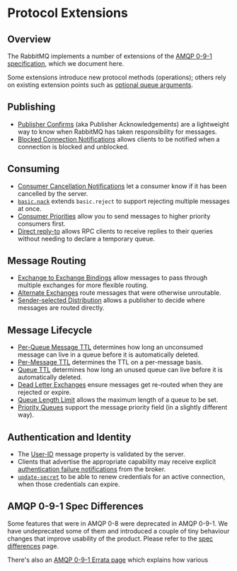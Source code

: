 <!--
Copyright (c) 2007-2021 VMware, Inc. or its affiliates.

All rights reserved. This program and the accompanying materials
are made available under the terms of the under the Apache License,
Version 2.0 (the "License”); you may not use this file except in compliance
with the License. You may obtain a copy of the License at

https://www.apache.org/licenses/LICENSE-2.0

Unless required by applicable law or agreed to in writing, software
distributed under the License is distributed on an "AS IS" BASIS,
WITHOUT WARRANTIES OR CONDITIONS OF ANY KIND, either express or implied.
See the License for the specific language governing permissions and
limitations under the License.
-->

# Protocol Extensions

## Overview

The RabbitMQ implements a number of extensions of the
[AMQP 0-9-1 specification](specification.html), which we
document here.

Some extensions introduce new protocol methods (operations); others rely on existing
extension points such as [optional queue arguments](/queues.html#optional-arguments).

## Publishing

 * [Publisher Confirms](/confirms.html) (aka Publisher Acknowledgements) are a lightweight way to know when
   RabbitMQ has taken responsibility for messages.
 * [Blocked Connection Notifications](/connection-blocked.html)
   allows clients to be notified when a connection is blocked and unblocked.

## Consuming

 * [Consumer Cancellation Notifications](/consumer-cancel.html) let a consumer know if it has been cancelled by the server.
 * [`basic.nack`](/nack.html) extends `basic.reject` to support rejecting multiple messages at once.
 * [Consumer Priorities](/consumer-priority.html) allow you to send messages to higher priority consumers first.
 * [Direct reply-to](/direct-reply-to.html) allows RPC clients to receive replies to their queries without needing
   to declare a temporary queue.

## Message Routing

 * [Exchange to Exchange Bindings](/e2e.html) allow
   messages to pass through multiple exchanges for more flexible routing.
 * [Alternate Exchanges](/ae.html) route messages that were otherwise unroutable.
 * [Sender-selected Distribution](/sender-selected.html) allows a publisher to decide where messages
   are routed directly.

## Message Lifecycle

 * [Per-Queue Message TTL](/ttl.html#per-queue-message-ttl)
   determines how long an unconsumed message can live in a queue before
   it is automatically deleted.
 * [Per-Message TTL](/ttl.html#per-message-ttl) determines the TTL on a per-message basis.
 * [Queue TTL](/ttl.html#queue-ttl) determines how
   long an unused queue can live before it is automatically deleted.
 * [Dead Letter Exchanges](/dlx.html) ensure messages get re-routed when they are rejected or expire.
 * [Queue Length Limit](maxlength.html) allows the maximum length of a queue to be set.
 * [Priority Queues](/priority.html) support the message priority field (in a slightly different way).

## Authentication and Identity

 * The [User-ID](/validated-user-id.html) message property is validated by the server.
 * Clients that advertise the appropriate capability may receive
   explicit [authentication failure notifications](/auth-notification.html) from the broker.
 * [`update-secret`](/amqp-0-9-1-reference.html#connection.update-secret)
   to be able to renew credentials for an active connection, when those credentials can expire.


## AMQP 0-9-1 Spec Differences

Some features that were in AMQP 0-8 were deprecated in AMQP
0-9-1. We have undeprecated some of them and introduced a
couple of tiny behaviour changes that improve usability of
the product. Please refer to the [spec differences](/spec-differences.html) page.

There's also an [AMQP 0-9-1 Errata page](/amqp-0-9-1-errata.html) which explains how various
